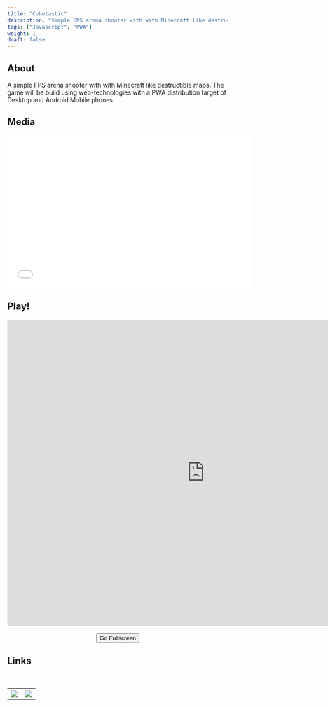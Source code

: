 ```yaml
---
title: "Cubetastic"
description: "Simple FPS arena shooter with with Minecraft like destructible maps."
tags: ["Javascript", "PWA"]
weight: 1
draft: false
---
```


## About

A simple FPS arena shooter with with Minecraft like destructible maps. The game will be build using web-technologies with a PWA distribution target of Desktop and Android Mobile phones.

## Media

<div class="iframeWrapper">
    <iframe width="560" height="349" src="//www.youtube.com/embed/OdeOq2Ev-Ho?rel=0&amp;hd=1" frameborder="0" allowfullscreen=""></iframe>
</div>

## Play!

<div class="iframeWrapper">
    <iframe id="demo" width="900" height="700" src="https://www.luukvanvenrooij.nl/demo/cubetastic" frameborder="0" allowfullscreen></iframe>
</div>
<br>
<center>
<button id="fullscreen" onclick="javascript:fullscreen()">Go Fullscreen</button>
</center>

## Links
<br>
<table style="width:100%">
  <tr>
    <th style="text-align: center">
        <a title="Github" target="_blank" href="https://github.com/seriva/Cubetastic">
            <img src="https://www.luukvanvenrooij.nl/images/github_icon.png"  style="max-width:75px" />
        </a>
    </th>
    <th style="text-align: center">
        <a title="Download" target="_blank" href="https://github.com/seriva/Cubetastic/archive/master.zip">
            <img src="https://www.luukvanvenrooij.nl/images/download_icon.png" style="max-width:75px" />
        </a>
    </th>
  </tr>
</table>

